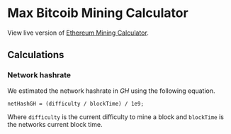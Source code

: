 # Max Bitcoib Mining Calculator
View live version of [Ethereum Mining Calculator](https://badmofo.github.io/ethereum-mining-calculator/).

## Calculations

### Network hashrate 

We estimated the network hashrate in *GH* using the following equation.

```
netHashGH = (difficulty / blockTime) / 1e9;
```

Where `difficulty` is the current difficulty to mine a block and `blockTime` is the networks current block time.
